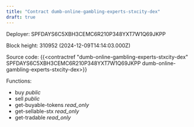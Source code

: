 ```yaml
---
title: "Contract dumb-online-gambling-experts-stxcity-dex"
draft: true
---
```

Deployer: SPFDAYS6C5XBH3CEMC6R210P348YXT7W1Q69JKPP


 



Block height: 310952 (2024-12-09T14:14:03.000Z)

Source code: {{<contractref "dumb-online-gambling-experts-stxcity-dex" SPFDAYS6C5XBH3CEMC6R210P348YXT7W1Q69JKPP dumb-online-gambling-experts-stxcity-dex>}}

Functions:

* buy _public_
* sell _public_
* get-buyable-tokens _read_only_
* get-sellable-stx _read_only_
* get-tradable _read_only_
